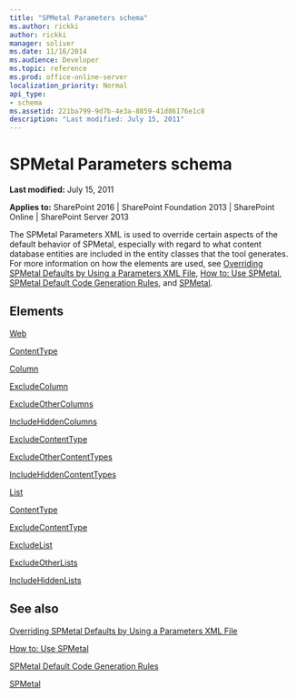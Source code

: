 ```yaml
---
title: "SPMetal Parameters schema"
ms.author: rickki
author: rickki
manager: soliver
ms.date: 11/16/2014
ms.audience: Developer
ms.topic: reference
ms.prod: office-online-server
localization_priority: Normal
api_type:
- schema
ms.assetid: 221ba799-9d7b-4e3a-8859-41d86176e1c8
description: "Last modified: July 15, 2011"
---
```


# SPMetal Parameters schema

 **Last modified:** July 15, 2011 
  
 **Applies to:** SharePoint 2016 | SharePoint Foundation 2013 | SharePoint Online | SharePoint Server 2013
  
The SPMetal Parameters XML is used to override certain aspects of the default behavior of SPMetal, especially with regard to what content database entities are included in the entity classes that the tool generates. For more information on how the elements are used, see [Overriding SPMetal Defaults by Using a Parameters XML File](http://msdn.microsoft.com/library/209359b2-bd46-47b6-837d-3c0c2005cb19%28Office.15%29.aspx), [How to: Use SPMetal](http://msdn.microsoft.com/library/bfeb17f4-9cee-4008-bfb4-8e22e3acae1c%28Office.15%29.aspx), [SPMetal Default Code Generation Rules](http://msdn.microsoft.com/library/873ac65e-425e-40f3-9ef6-753d3cda1436%28Office.15%29.aspx), and [SPMetal](http://msdn.microsoft.com/library/bbb79c7c-a994-4ef9-9d43-8fc046dc508b%28Office.15%29.aspx).
  
## Elements

[Web](web-spmetal.md)
  
[ContentType](contenttype-spmetal.md)
  
[Column](column-spmetal.md)
  
[ExcludeColumn](excludecolumn-spmetal.md)
  
[ExcludeOtherColumns](excludeothercolumns-spmetal.md)
  
[IncludeHiddenColumns](includehiddencolumns-spmetal.md)
  
[ExcludeContentType](excludecontenttype-spmetal.md)
  
[ExcludeOtherContentTypes](excludeothercontenttypes-spmetal.md)
  
[IncludeHiddenContentTypes](includehiddencontenttypes-spmetal.md)
  
[List](list-spmetal.md)
  
[ContentType](contenttype-spmetal.md)
  
[ExcludeContentType](excludecontenttype-spmetal.md)
  
[ExcludeList](excludelist-spmetal.md)
  
[ExcludeOtherLists](excludeotherlists-spmetal.md)
  
[IncludeHiddenLists](includehiddenlists-spmetal.md)
  
## See also



[Overriding SPMetal Defaults by Using a Parameters XML File](http://msdn.microsoft.com/library/209359b2-bd46-47b6-837d-3c0c2005cb19%28Office.15%29.aspx)
  
[How to: Use SPMetal](http://msdn.microsoft.com/library/bfeb17f4-9cee-4008-bfb4-8e22e3acae1c%28Office.15%29.aspx)
  
[SPMetal Default Code Generation Rules](http://msdn.microsoft.com/library/873ac65e-425e-40f3-9ef6-753d3cda1436%28Office.15%29.aspx)
  
[SPMetal](http://msdn.microsoft.com/library/bbb79c7c-a994-4ef9-9d43-8fc046dc508b%28Office.15%29.aspx)

